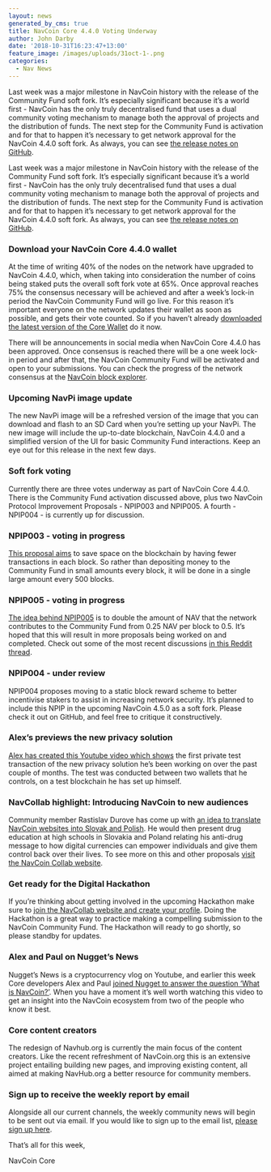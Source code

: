 ```yaml
---
layout: news
generated_by_cms: true
title: NavCoin Core 4.4.0 Voting Underway
author: John Darby
date: '2018-10-31T16:23:47+13:00'
feature_image: /images/uploads/31oct-1-.png
categories:
  - Nav News
---
```

Last week was a major milestone in NavCoin history with the release of the Community Fund soft fork. It’s especially significant because it’s a world first - NavCoin has the only truly decentralised fund that uses a dual community voting mechanism to manage both the approval of projects and the distribution of funds. The next step for the Community Fund is activation and for that to happen it’s necessary to get network approval for the NavCoin 4.4.0 soft fork. As always, you can see [the release notes on GitHub](https://github.com/NAVCoin/navcoin-core/releases/tag/4.4.0).

Last week was a major milestone in NavCoin history with the release of the Community Fund soft fork. It’s especially significant because it’s a world first - NavCoin has the only truly decentralised fund that uses a dual community voting mechanism to manage both the approval of projects and the distribution of funds. The next step for the Community Fund is activation and for that to happen it’s necessary to get network approval for the NavCoin 4.4.0 soft fork. As always, you can see [the release notes on GitHub](https://github.com/NAVCoin/navcoin-core/releases/tag/4.4.0).

### Download your NavCoin Core 4.4.0 wallet

At the time of writing 40% of the nodes on the network have upgraded to NavCoin 4.4.0, which, when taking into consideration the number of coins being staked puts the overall soft fork vote at 65%. Once approval reaches 75% the consensus necessary will be achieved and after a week’s lock-in period the NavCoin Community Fund will go live. For this reason it’s important everyone on the network updates their wallet as soon as possible, and gets their vote counted. So if you haven’t already [downloaded the latest version of the Core Wallet](https://navcoin.org/wallets/) do it now.

There will be announcements in social media when NavCoin Core 4.4.0 has been approved. Once consensus is reached there will be a one week lock-in period and after that, the NavCoin Community Fund will be activated and open to your submissions. You can check the progress of the network consensus at the [NavCoin block explorer](https://www.navexplorer.com/soft-forks).

### Upcoming NavPi image update

The new NavPi image will be a refreshed version of the image that you can download and flash to an SD Card when you’re setting up your NavPi. The new image will include the up-to-date blockchain, NavCoin 4.4.0 and a simplified version of the UI for basic Community Fund interactions. Keep an eye out for this release in the next few days.

### Soft fork voting

Currently there are three votes underway as part of NavCoin Core 4.4.0. There is the Community Fund activation discussed above, plus two NavCoin Protocol Improvement Proposals - NPIP003 and NPIP005. A fourth - NPIP004 - is currently up for discussion.

### NPIP003 - voting in progress

[This proposal aims](https://github.com/NAVCoin/npips/blob/master/npip-0003.mediawiki) to save space on the blockchain by having fewer transactions in each block. So rather than depositing money to the Community Fund in small amounts every block, it will be done in a single large amount every 500 blocks. 

### NPIP005 - voting in progress

[The idea behind NPIP005](https://github.com/NAVCoin/npips/blob/master/npip-0005.mediawiki) is to double the amount of NAV that the network contributes to the Community Fund from 0.25 NAV per block to 0.5. It’s hoped that this will result in more proposals being worked on and completed. Check out some of the most recent discussions [in this Reddit thread](https://www.reddit.com/r/NavCoin/comments/9s91j6/version_bit_16_signals_an_increase_to_the_cf?sort=confidence).

### NPIP004 - under review

NPIP004 proposes moving to a static block reward scheme to better incentivise stakers to assist in increasing network security. It’s planned to include this NPIP in the upcoming NavCoin 4.5.0 as a soft fork. Please check it out on GitHub, and feel free to critique it constructively.

### Alex’s previews the new privacy solution

[Alex has created this Youtube video which shows](https://youtu.be/RW61pi_Gk9U) the first private test transaction of the new privacy solution he’s been working on over the past couple of months. The test was conducted between two wallets that he controls, on a test blockchain he has set up himself.

### NavCollab highlight: Introducing NavCoin to new audiences

Community member Rastislav Durove has come up with [an idea to translate NavCoin websites into Slovak and Polish](https://collab.navcoin.org/s/introduce-navcoin-new-audiences/). He would then present drug education at high schools in Slovakia and Poland relating his anti-drug message to how digital currencies can empower individuals and give them control back over their lives. To see more on this and other proposals [visit the NavCoin Collab website](https://collab.navcoin.org).

### Get ready for the Digital Hackathon

If you’re thinking about getting involved in the upcoming Hackathon make sure to [join the NavCollab website and create your profile](https://collab.navcoin.org). Doing the Hackathon is a great way to practice making a compelling submission to the NavCoin Community Fund. The Hackathon will ready to go shortly, so please standby for updates.

### Alex and Paul on Nugget’s News

Nugget’s News is a cryptocurrency vlog on Youtube, and earlier this week Core developers Alex and Paul [joined Nugget to answer the question ‘What is NavCoin?’](https://www.youtube.com/watch?v=XwyxQjBTqIs&feature=youtu.be).
When you have a moment it’s well worth watching this video to get an insight into the NavCoin ecosystem from two of the people who know it best.

### Core content creators

The redesign of Navhub.org is currently the main focus of the content creators. Like the recent refreshment of NavCoin.org this is an extensive project entailing building new pages, and improving existing content, all aimed at making NavHub.org a better resource for community members. 

### Sign up to receive the weekly report by email

Alongside all our current channels, the weekly community news will begin to be sent out via email. If you would like to sign up to the email list, [please sign up here](http://eepurl.com/cGq92z).

That’s all for this week,

NavCoin Core

